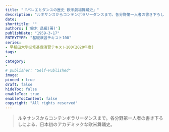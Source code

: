 ```yaml
---
title: "『バレエとダンスの歴史 欧米劇場舞踊史』"
description: "ルネサンスからコンテンポラリーダンスまで。各分野第一人者の書き下ろしによる、日本初のアカデミックな欧米舞踊史。"
date: 
shorttitle: ""
authors: ['鈴木 晶編(著)']
publishDate: "1959-3-17"
ENTRYTYPE: "基礎演習テキスト100"
series:
- 早稲田大学必修基礎演習テキスト100(2020年度)
tags: 
- 
category: 
- 
# publisher: "Self-Published"
image: 
pinned : true
draft: false
hideToc: false
enableToc: true
enableTocContent: false
copyright: "All rights reserved"
---
```


>ルネサンスからコンテンポラリーダンスまで。各分野第一人者の書き下ろしによる、日本初のアカデミックな欧米舞踊史。